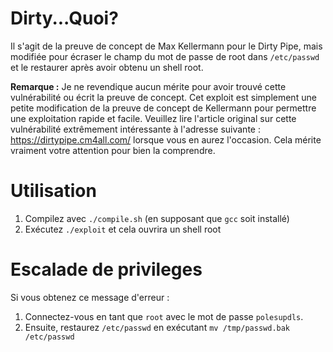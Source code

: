 # Dirty...Quoi?
Il s'agit de la preuve de concept de Max Kellermann pour le Dirty Pipe, mais modifiée pour écraser le champ du mot de passe de root dans `/etc/passwd` et le restaurer après avoir obtenu un shell root.

**Remarque :** Je ne revendique aucun mérite pour avoir trouvé cette vulnérabilité ou écrit la preuve de concept. Cet exploit est simplement une petite modification de la preuve de concept de Kellermann pour permettre une exploitation rapide et facile. Veuillez lire l'article original sur cette vulnérabilité extrêmement intéressante à l'adresse suivante : https://dirtypipe.cm4all.com/ lorsque vous en aurez l'occasion. Cela mérite vraiment votre attention pour bien la comprendre.

# Utilisation

1. Compilez avec `./compile.sh` (en supposant que `gcc` soit installé)
2. Exécutez `./exploit` et cela ouvrira un shell root

# Escalade de privileges

Si vous obtenez ce message d'erreur :
1. Connectez-vous en tant que `root` avec le mot de passe `polesupdls`.
2. Ensuite, restaurez `/etc/passwd` en exécutant `mv /tmp/passwd.bak /etc/passwd`

